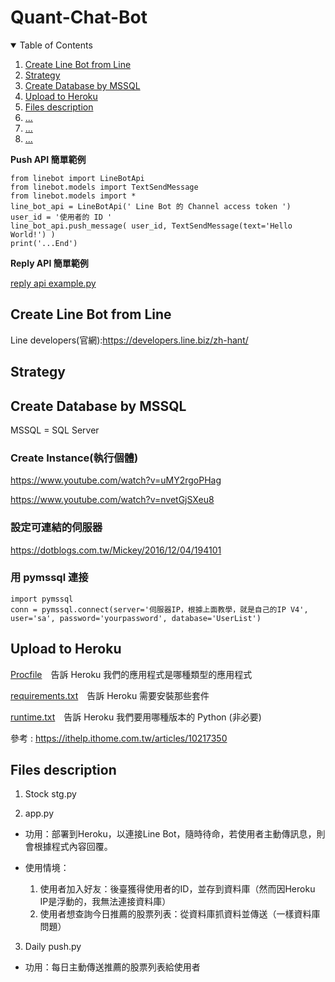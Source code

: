 # Quant-Chat-Bot

<details open="open">
  <summary>Table of Contents</summary>
  <ol>
    <li><a href="#Create-Line-Bot-from-Line">Create Line Bot from Line</a></li>
    <li><a href="#Strategy">Strategy</a></li>
    <li><a href="#Create-Database-by-MSSQL">Create Database by MSSQL</a></li>
    <li><a href="#Upload-to-Heroku">Upload to Heroku</a></li>
    <li><a href="#Files-description">Files description</a></li>
    <li><a href="#...">...</a></li>
    <li><a href="#...">...</a></li>
    <li><a href="#...">...</a></li>
  </ol>
</details>

**Push API 簡單範例**

 ```
from linebot import LineBotApi
from linebot.models import TextSendMessage
from linebot.models import *
line_bot_api = LineBotApi(' Line Bot 的 Channel access token ')
user_id = '使用者的 ID '
line_bot_api.push_message( user_id, TextSendMessage(text='Hello World!') )
print('...End')
 ```
 
**Reply API 簡單範例**

[reply api example.py](https://github.com/TanukiFin/Quant-Chat-Bot/blob/main/reply%20api%20example.py)


<!-- Create Line Bot from Line -->
## Create Line Bot from Line

Line developers(官網):https://developers.line.biz/zh-hant/  

<!-- Strategy -->
## Strategy



<!-- Create Database by MSSQL -->
## Create Database by MSSQL
MSSQL = SQL Server

### Create Instance(執行個體)




https://www.youtube.com/watch?v=uMY2rgoPHag

https://www.youtube.com/watch?v=nvetGjSXeu8

### 設定可連結的伺服器

https://dotblogs.com.tw/Mickey/2016/12/04/194101

### 用 pymssql 連接

 ```
 import pymssql  
 conn = pymssql.connect(server='伺服器IP，根據上面教學，就是自己的IP V4', user='sa', password='yourpassword', database='UserList')
 ```

<!-- Upload to Heroku -->
## Upload to Heroku

[Procfile]()　告訴 Heroku 我們的應用程式是哪種類型的應用程式

[requirements.txt]()　告訴 Heroku 需要安裝那些套件

[runtime.txt]()　告訴 Heroku 我們要用哪種版本的 Python (非必要)

參考 : https://ithelp.ithome.com.tw/articles/10217350


<!-- Files description -->
## Files description

1. Stock stg.py

3. app.py 

  * 功用：部署到Heroku，以連接Line Bot，隨時待命，若使用者主動傳訊息，則會根據程式內容回覆。
  
  * 使用情境：
   
    1. 使用者加入好友：後臺獲得使用者的ID，並存到資料庫（然而因Heroku IP是浮動的，我無法連接資料庫）
    2. 使用者想查詢今日推薦的股票列表：從資料庫抓資料並傳送（一樣資料庫問題）



3. Daily push.py
  * 功用：每日主動傳送推薦的股票列表給使用者
